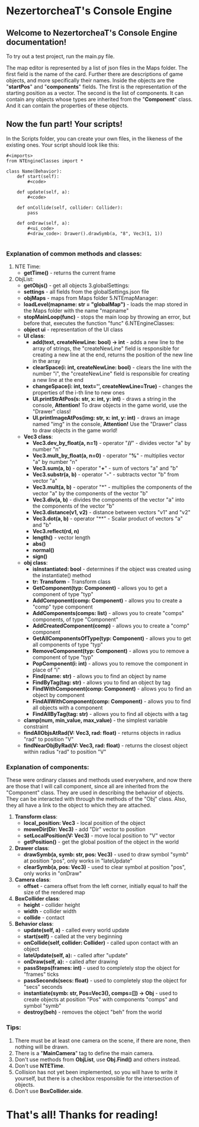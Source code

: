 # NezertorcheaT's Console Engine

## Welcome to NezertorcheaT's Console Engine documentation!

To try out a test project, run the main.py file.

The map editor is represented by a list of json files in the Maps folder.
The first field is the name of the card.
Further there are descriptions of game objects, and more specifically their names.
Inside the objects are the "**startPos**" and "**components**" fields.
The first is the representation of the starting position as a vector.
The second is the list of components.
It can contain any objects whose types are inherited from the "**Component**" class.
And it can contain the properties of these objects.

## Now the fun part! Your scripts!

In the Scripts folder, you can create your own files, in the likeness of the existing ones. Your script should look like this:

```
#<imports>
from NTEngineClasses import *

class Name(Behavior):
    def start(self):
        #<code>
    
    def update(self, a):
        #<code>

    def onCollide(self, collider: Collider):
        pass

    def onDraw(self, a):
        #<ui_code>
        #<draw_code>: Drawer().drawSymb(a, "8", Vec3(1, 1))
        
```

### Explanation of common methods and classes:

1. NTE Time:
    - **getTime()** - returns the current frame
2. ObjList:
    - **getObjs()** - get all objects
3.globalSettings:
    - **settings** - all fields from the globalSettings.json file
    - **objMaps** - maps from Maps folder
5.NTEmapManager:
    - **loadLevel(mapname: str = "globalMap")** - loads the map stored in the Maps folder with the name "mapname"
    - **stopMainLoop(func)** - stops the main loop by throwing an error, but before that, executes the function "func"
6.NTEngineClasses:
    - **object ui** - representation of the UI class
    - **UI class**:
        - **add(text, createNewLine: bool) -> int** - adds a new line to the array of strings, the "createNewLine" field is responsible for creating a new line at the end, returns the position of the new line in the array
        - **clearSpace(i: int, createNewLine: bool)** - clears the line with the number "i", the "createNewLine" field is responsible for creating a new line at the end
        - **changeSpace(i: int, text='', createNewLine=True)** - changes the properties of the i-th line to new ones
        - **UI.printStrAtPos(s: str, x: int, y: int)** - draws a string in the console, **Attention!** To draw objects in the game world, use the "Drawer" class!
        - **UI.printImageAtPos(img: str, x: int, y: int)** - draws an image named "img" in the console, **Attention!** Use the "Drawer" class to draw objects in the game world!
    - **Vec3 class**:
        - **Vec3.dev_by_float(a, n=1)** - operator "**//**" - divides vector "a" by number "n"
        - **Vec3.mult_by_float(a, n=0)** - operator "**%**" - multiplies vector "a" by number "n"
        - **Vec3.sum(a, b)** - operator "**+**" - sum of vectors "a" and "b"
        - **Vec3.substr(a, b)** - operator "**-**" - subtracts vector "b" from vector "a"
        - **Vec3.mult(a, b)** - operator "*" - multiplies the components of the vector "a" by the components of the vector "b"
        - **Vec3.div(a, b)** - divides the components of the vector "a" into the components of the vector "b"
        - **Vec3.distance(v1, v2)** - distance between vectors "v1" and "v2"
        - **Vec3.dot(a, b)** - operator "**" - Scalar product of vectors "a" and "b"
        - **Vec3.reflect(rd, n)**
        - **length()** - vector length
        - **abs()**
        - **normal()**
        - **sign()**
    - **obj class**:
        - **isInstantiated: bool** - determines if the object was created using the instantiate() method
        - **tr: Transform** - Transform class
        - **GetComponent(typ: Component)** - allows you to get a component of type "typ"
        - **AddComponent(comp: Component)** - allows you to create a "comp" type component
        - **AddComponents(comps: list)** - allows you to create "comps" components, of type "Component"
        - **AddCreatedComponent(comp)** - allows you to create a "comp" component
        - **GetAllComponentsOfType(typ: Component)** - allows you to get all components of type "typ"
        - **RemoveComponent(typ: Component)** - allows you to remove a component of type "typ"
        - **PopComponent(i: int)** - allows you to remove the component in place of "i"
        - **Find(name: str)** - allows you to find an object by name
        - **FindByTag(tag: str)** - allows you to find an object by tag
        - **FindWithComponent(comp: Component)** - allows you to find an object by component
        - **FindAllWithComponent(comp: Component)** - allows you to find all objects with a component
        - **FindAllByTag(tag: str)** - allows you to find all objects with a tag
    - **clamp(num, min_value, max_value)** - the simplest variable constraint
    - **findAllObjsAtRad(V: Vec3, rad: float)** - returns objects in radius "rad" to position "V"
    - **findNearObjByRad(V: Vec3, rad: float)** - returns the closest object within radius "rad" to position "V"

### Explanation of components:

These were ordinary classes and methods used everywhere, and now there are those that I will call component, since all are inherited from the "Component" class.
They are used in describing the behavior of objects.
They can be interacted with through the methods of the "Obj" class.
Also, they all have a link to the object to which they are attached.

1. **Transform class**:
    - **local_position: Vec3** - local position of the object
    - **moweDir(Dir: Vec3)** - add "Dir" vector to position
    - **setLocalPosition(V: Vec3)** - move local position to "V" vector
    - **getPosition()** - get the global position of the object in the world
2. **Drawer class**:
    - **drawSymb(a, symb: str, pos: Vec3)** - used to draw symbol "symb" at position "pos", only works in "lateUpdate"
    - **clearSymb(a, pos: Vec3)** - used to clear symbol at position "pos", only works in "onDraw"
3. **Camera class**:
    - **offset** - camera offset from the left corner, initially equal to half the size of the rendered map
4. **BoxCollider class**:
    - **height** - collider height
    - **width** - collider width
    - **collide** - contact
5. **Behavior class**:
    - **update(self, a)** - called every world update
    - **start(self)** - called at the very beginning
    - **onCollide(self, collider: Collider)** - called upon contact with an object
    - **lateUpdate(self, a):** - called after "update"
    - **onDraw(self, a):** - called after drawing
    - **passSteps(frames: int)** - used to completely stop the object for "frames" ticks
    - **passSeconds(secs: float)** - used to completely stop the object for "secs" seconds
    - **instantiate(symb: str, Pos=Vec3(), comps=[]) -> Obj** - used to create objects at position "Pos" with components "comps" and symbol "symb"
    - **destroy(beh)** - removes the object "beh" from the world

### Tips:

1. There must be at least one camera on the scene, if there are none, then nothing will be drawn.
2. There is a "**MainCamera**" tag to define the main camera.
3. Don't use methods from **ObjList**, use **Obj.Find()** and others instead.
4. Don't use **NTETime**.
5. Collision has not yet been implemented, so you will have to write it yourself, but there is a checkbox responsible for the intersection of objects.
6. Don't use **BoxCollider.side**.

# That's all! Thanks for reading!